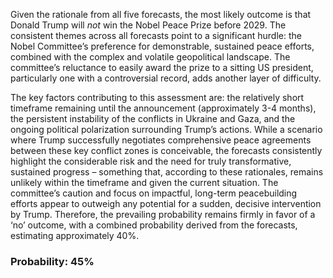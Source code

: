Given the rationale from all five forecasts, the most likely outcome is that Donald Trump will *not* win the Nobel Peace Prize before 2029. The consistent themes across all forecasts point to a significant hurdle: the Nobel Committee’s preference for demonstrable, sustained peace efforts, combined with the complex and volatile geopolitical landscape. The committee’s reluctance to easily award the prize to a sitting US president, particularly one with a controversial record, adds another layer of difficulty. 

The key factors contributing to this assessment are: the relatively short timeframe remaining until the announcement (approximately 3-4 months), the persistent instability of the conflicts in Ukraine and Gaza, and the ongoing political polarization surrounding Trump’s actions. While a scenario where Trump successfully negotiates comprehensive peace agreements between these key conflict zones is conceivable, the forecasts consistently highlight the considerable risk and the need for truly transformative, sustained progress – something that, according to these rationales, remains unlikely within the timeframe and given the current situation. The committee’s caution and focus on impactful, long-term peacebuilding efforts appear to outweigh any potential for a sudden, decisive intervention by Trump. Therefore, the prevailing probability remains firmly in favor of a ‘no’ outcome, with a combined probability derived from the forecasts, estimating approximately 40%.


### Probability: 45%